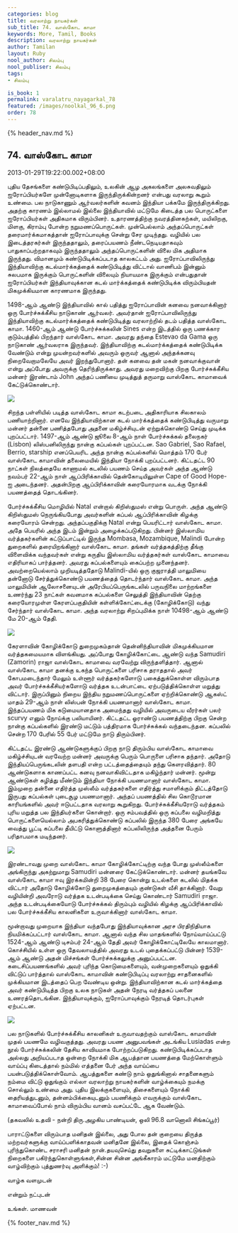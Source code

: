 ```yaml
---
categories: blog
title: வரலாற்று நாயகர்கள்
sub_title: 74. வாஸ்கோட காமா
keywords: More, Tamil, Books
description: வரலாற்று நாயகர்கள்
author: Tamilan
layout: Ruby
nool_author: சிலம்பு
nool_publiser: சிலம்பு
tags:
- சிலம்பு

is_book: 1
permalink: varalatru_nayagarkal_78
featured: /images/noolkal_96_6.png
order: 78
---
```

{% header_nav.md %}

## 74. வாஸ்கோட காமா

2013-01-29T19:22:00.002+08:00

புதிய தேசங்களை கண்டுபிடிப்பதிலும், உலகின் ஆழ அகலங்களை அலசுவதிலும் ஐரோப்பியர்களே முன்னோடிகளாக இருந்திருக்கின்றனர் என்பது வரலாறு கூறும் உண்மை. பல நாடுகாணும் ஆர்வலர்களின் கவனம் இந்தியா பக்கமே இருந்திருக்கிறது. அதற்கு காரணம் இல்லாமல் இல்லை இந்தியாவில் மட்டுமே கிடைத்த பல பொருட்களை ஐரோப்பியர்கள் அதிகமாக விரும்பினர். உதாரணத்திற்கு நவரத்தினகற்கள், மயிலிறகு, மிளகு, கிராம்பு போன்ற நறுமணப்பொருட்கள். முன்பெல்லாம் அந்தப்பொருட்கள் தரைமார்க்கமாகத்தான் ஐரோப்பாவுக்கு சென்று சேர முடிந்தது. வழியில் பல இடைத்தரகர்கள் இருந்ததாலும், தரைப்பயணம் நீண்டநெடியதாகவும் பாதுகாப்பற்றதாகவும் இருந்ததாலும் அந்தப்பொருட்களின் விலை மிக அதிமாக இருந்தது. விமானமும் கண்டுபிடிக்கப்படாத காலகட்டம் அது. ஐரோப்பாவிலிருந்து இந்தியாவிற்கு கடல்மார்க்கத்தைக் கண்டுபிடித்து விட்டால் வாணிபம் இன்னும் சுலபமாக இருக்கும் பொருட்களின் விலையும் நியாயமாக இருக்கும் என்பதுதான் ஐரோப்பியர்கள் இந்தியாவுக்கான கடல் மார்க்கத்தைக் கண்டுபிடிக்க விரும்பியதன் மிகமுக்கியமான காரணமாக இருந்தது.

1498-ஆம் ஆண்டு இந்தியாவில் கால் பதித்து ஐரோப்பாவின் கனவை நனவாக்கினார் ஒரு போர்ச்சுக்கீசிய நாடுகாண் ஆர்வலர். அவர்தான் ஐரோப்பாவிலிருந்து இந்தியாவிற்கு கடல்மார்க்கத்தைக் கண்டுபிடித்து வரலாற்றில் தடம் பதித்த வாஸ்கோட காமா. 1460-ஆம் ஆண்டு போர்ச்சுக்கலின் Sines என்ற இடத்தில் ஒரு பணக்கார குடும்பத்தில் பிறந்தார் வாஸ்கோட காமா. அவரது தந்தை Estevao da Gama ஒரு நாடுகாண் ஆர்வலராக இருந்தவர். இந்தியாவிற்கு கடல்மார்க்கத்தைக் கண்டுபிடிக்க வேண்டும் என்று முயன்றவர்களில் அவரும் ஒருவர் ஆனால் அந்தக்கனவு நிறைவேறாமலேயே அவர் இறந்துபோனார். தன் கனவை தன் மகன் நனவாக்குவான் என்று அப்போது அவருக்கு தெரிந்திருக்காது. அவரது மறைவிற்கு பிறகு போர்ச்சுக்கீசிய மன்னர் இரண்டாம் John அந்தப் பணியை முடித்துத் தருமாறு வாஸ்கோட காமாவைக் கேட்டுக்கொண்டார்.

![](http://2.bp.blogspot.com/-iI85b-9hU8Q/UQZqcfI0kfI/AAAAAAAADOo/WyAVzmJdnxA/s1600/220px-Vasco_da_Gama_-_1838.png)

சிறந்த பள்ளியில் படித்த வாஸ்கோட காமா கடற்படை அதிகாரியாக சிலகாலம் பணியாற்றினார். எனவே இந்தியாவிற்கான கடல் மார்க்கத்தைக் கண்டுபிடித்து வருமாறு மன்னர் தன்னை பணித்தபோது அதனை மகிழ்ச்சியுடன் ஏற்றுக்கொண்டு செய்து முடிக்க புறப்பட்டார். 1497-ஆம் ஆண்டு ஜூலை 8-ஆம் நாள் போர்ச்சுக்கல் தலைநகர் (Lisbon) லிஸ்பனிலிருந்து நான்கு கப்பல்கள் புறப்பட்டன. Sao Gabriel, Sao Rafael, Berrio, starship எனப்பெயரிட அந்த நான்கு கப்பல்களில் மொத்தம் 170 பேர் வாஸ்கோட காமாவின் தலைமையில் இந்தியா நோக்கி புறப்பட்டனர். கிட்டதட்ட 90 நாட்கள் நிலத்தையே காணாமல் கடலில் பயணம் செய்த அவர்கள் அந்த ஆண்டு நவம்பர் 22-ஆம் நாள் ஆப்பிரிக்காவில் தென்கோடியிலுள்ள Cape of Good Hope-ஐ அடைந்தனர். அதன்பிறகு ஆப்பிரிக்காவின் கரையோரமாக வடக்கு நோக்கி பயணத்தைத் தொடங்கினர்.

போர்ச்சுக்கீசிய மொழியில் Natal என்றால் கிறிஸ்துமஸ் என்று பொருள். அந்த ஆண்டு கிறிஸ்துமஸ் நெருங்கியபோது அவர்களின் கப்பல் ஆப்பிரிக்காவின் கிழக்கு கரையோரம் சென்றது. அந்தப்பகுதிக்கு Natal என்று பெயரிட்டார் வாஸ்கோட காமா. அதே பெயரில் அந்த இடம் இன்றும் அழைக்கப்படுகிறது. பின்னர் இஸ்லாமிய வர்த்தகர்களின் கட்டுப்பாட்டில் இருந்த Mombasa, Mozambique, Malindi போன்ற துறைகளில் தரையிறங்கினார் வாஸ்கோட காமா. தங்கள் வர்த்தகத்திற்கு தீங்கு விளைவிக்க வந்தவர்கள் என்று கருதிய இஸ்லாமிய வர்த்தகர்கள் வாஸ்கோட காமாவை எதிரியாகப் பார்த்தனர். அவரது கப்பல்களையும் கைப்பற்ற முனைந்தனர். அவற்றையெல்லாம் முறியடித்ததோடு Malindi-யில் ஒரு குஜராத்தி மாலுமியை தன்னோடு சேர்த்துக்கொண்டு பயணத்தைத் தொடர்ந்தார் வாஸ்கோட காமா. அந்த மாலுமியின் ஆலோசனையுடன் அரேபியப்பெருங்கடலில் பருவநிலை மாற்றங்களை உணர்ந்து 23 நாட்கள் கவனமாக கப்பல்களை செலுத்தி இந்தியாவின் தெற்கு கரையோரமுள்ள கேரளப்பகுதியின் கள்ளிக்கோட்டைக்கு (கோழிக்கோடு) வந்து சேர்ந்தார் வாஸ்கோட காமா. அந்த வரலாற்று சிறப்புமிக்க நாள் 10498-ஆம் ஆண்டு மே 20-ஆம் தேதி.

![](http://3.bp.blogspot.com/-Jz7YQTeEDIM/UQZqhDSYI_I/AAAAAAAADOw/lhHLB1YyDhA/s1600/Vascodagama.JPG)

கேரளாவின் கோழிக்கோடு துறைமுகம்தான் தென்னிந்தியாவின் மிகமுக்கியமான வர்த்தகமையமாக விளங்கியது. அப்போது கோழிக்கோட்டை ஆண்டு வந்த Samudiri (Zamorin) ராஜா வாஸ்கோட காமாவை வரவேற்று விருந்தளித்தார். ஆனால் வாஸ்கோட காமா தனக்கு உகந்த பொருட்களை பரிசாக தராததால் அவர் கோபமடைந்தார் மேலும் உள்ளூர் வர்த்தகர்களோடு பகைத்துக்கொள்ள விரும்பாத அவர் போர்ச்சுக்கீசியர்களோடு வர்த்தக உடன்பாட்டை ஏற்படுத்திக்கொள்ள மறுத்து விட்டார். இருப்பினும் நிறைய இந்திய நறுமணப்பொருட்களை ஏற்றிக்கொண்டு ஆகஸ்ட் மாதம் 29-ஆம் நாள் லிஸ்பன் நோக்கி பயணமானார் வாஸ்கோட காமா. இந்தப்பயணம் மிக கடுமையானதாக அமைந்தது வழியில் அவருடைய வீரர்கள் பலர் scurvy எனும் நோய்க்கு பலியாயினர். கிட்டதட்ட ஓராண்டு பயணத்திற்கு பிறகு சென்ற நான்கு கப்பல்களில் இரண்டு மட்டும் பத்திரமாக போர்ச்சுக்கல் வந்தடைந்தன. கப்பலில் சென்ற 170 பேரில் 55 பேர் மட்டுமே நாடு திரும்பினர்.

கிட்டதட்ட இரண்டு ஆண்டுகளுக்குப் பிறகு நாடு திரும்பிய வாஸ்கோட காமாவை மகிழ்ச்சியுடன் வரவேற்ற மன்னர் அவருக்கு பெரும் பொருளை பரிசாக தந்தார். அதோடு இந்தியப்பெருங்கடலின் தளபதி என்ற பட்டத்தைத்தையும் தந்து கெளரவித்தார். 80 ஆண்டுகளாக காணப்பட்ட கனவு நனவாகிவிட்டதாக மகிழ்ந்தார் மன்னர். மூன்று ஆண்டுகள் கழித்து மீண்டும் இந்தியா நோக்கி பயணமானார் வாஸ்கோட காமா. இம்முறை தன்னை எதிர்த்த முஸ்லீம் வர்த்தகர்களை எதிர்த்து சமாளிக்கும் திட்டத்தோடு இருபது கப்பல்கள் புடைசூழ பயணமானார். அந்தப் பயணத்தில் சில கொடூரமான காரியங்களில் அவர் ஈடுபட்டதாக வரலாறு கூறுகிறது. போர்ச்சுக்கீசியரோடு வர்த்தகம் புரிய மறுத்த பல இந்தியர்களை கொன்றார். ஒரு சம்பவத்தில் ஒரு கப்பலை வழிமறித்து பொருட்களையெல்லாம் அபகரித்துக்கொண்டு கப்பலில் இருந்த 380 பேரை அங்கயே வைத்து பூட்டி கப்பலை தீயிட்டு கொளுத்தினார் கப்பலிலிருந்த அத்தனை பேரும் பரிதாபமாக மடிந்தனர்.

![](http://3.bp.blogspot.com/-KdxkrpT3W6M/UQZqyt7FejI/AAAAAAAADO4/vExm1QoFBlc/s1600/A_steel_engraving_from_the_1850s,_with_modern_hand_coloring.jpg)

இரண்டாவது முறை வாஸ்கோட காமா கோழிக்கோட்டிற்கு வந்த போது முஸ்லீம்களை அங்கிருந்து அகற்றுமாறு Samudiri மன்னரை கேட்டுக்கொண்டார். மன்னர் தயங்கவே வாஸ்கோட காமா ஈவு இரக்கமின்றி 38 பேரை கொன்று உடல்களை கடலில் மிதக்க விட்டார் அதோடு கோழிக்கோடு துறைமுகத்தையும் குண்டுகள் வீசி தாக்கினார். வேறு வழியின்றி அவரோடு வர்த்தக உடன்படிக்கை செய்து கொண்டார் Samudiri ராஜா. அந்த உடன்படிக்கையோடு போர்ச்சுக்கல் திரும்பும் வழியில் கிழக்கு ஆப்பிரிக்காவில் பல போர்ச்சுக்கீசிய காலனிகளை உருவாக்கினார் வாஸ்கோட காமா.

மூன்றாவது முறையாக இந்தியா வந்தபோது இந்தியாவுக்கான அரச பிரதிநிதியாக நியமிக்கப்பட்டார் வாஸ்கோட காமா. ஆனால் வந்த சில மாதங்களில் நோய்வாய்ப்பட்டு 1524-ஆம் ஆண்டு டிசம்பர் 24-ஆம் தேதி அவர் கோழிக்கோட்டிலேயே காலமானார். கொச்சியில் உள்ள ஒரு தேவலாயத்தில் அவரது உடல் புதைக்கப்பட்டு பின்னர் 1539-ஆம் ஆண்டு அதன் மிச்சங்கள் போர்ச்சுக்கலுக்கு அனுப்பபட்டன. கடைசிப்பயணங்களில் அவர் புரிந்த கொடுமைகளையும், வன்முறைகளையும் ஒதுக்கி விட்டுப் பார்த்தால் வாஸ்கோட காமாவின் கண்டுபிடிப்பு வரலாற்று சாதனைகளில் முக்கியமான இடத்தைப் பெற வேண்டிய ஒன்று. இந்தியாவிற்கான கடல் மார்க்கத்தை அவர் கண்டுபிடித்த பிறகு உலக நாடுகள் அதன் நேரடி வர்த்தகப் பலனை உணரத்தொடங்கின. இந்தியாவுக்கும், ஐரோப்பாவுக்கும் நேரடித் தொடர்புகள் ஏற்பட்டன.

![](http://1.bp.blogspot.com/-gfRWu98jZNI/UQZrE5h-FAI/AAAAAAAADPA/ee-7L4Dbt1g/s1600/vasco-da-gama-2.jpg)

பல நாடுகளில் போர்ச்சுக்கீசிய காலனிகள் உருவாவதற்கும் வாஸ்கோட காமாவின் முதல் பயணமே வழிவகுத்தது. அவரது பயண அனுபவங்கள் அடங்கிய Lusiadas என்ற நூல் போர்ச்சுக்கலின் தேசிய காவியமாக போற்றப்படுகிறது. கண்டுபிடிக்கப்படாத அல்லது அறியப்படாத ஒன்றை நோக்கி மிக ஆபத்தான பயணத்தை மேற்கொள்ளும் வாய்ப்பு கிடைத்தால் நம்மில் எத்தனை பேர் அந்த வாய்ப்பை பயன்படுத்திக்கொள்வோம். ஆபத்துகளை கண்டு நாம் ஒதுங்கினால் சாதனைகளும் நம்மை விட்டு ஒதுங்கும் எல்லா வரலாற்று நாயகர்களின் வாழ்க்கையும் நமக்கு சொல்லும் உண்மை அது. புதிய இலக்குகளையும், திசைகளையும் நோக்கி தைரியத்துடனும், தன்னம்பிக்கையுடனும் பயணிக்கும் எவருக்கும் வாஸ்கோட காமாவைப்போல் நாம் விரும்பிய வானம் வசப்பட்டே ஆக வேண்டும்.

(தகவலில் உதவி - நன்றி திரு.அழகிய பாண்டியன், ஒலி 96.8 வானொலி சிங்கப்பூர்)

பாராட்டுகளை விரும்பாத மனிதன் இல்லை, அது போல தன் குறையை திருத்த மற்றவர்களுக்கு வாய்ப்பளிக்காதவன் மனிதனே இல்லை, இதைக் கொஞ்சம் புரிந்துகொண்ட சராசரி மனிதன் நான்.தயவுசெய்து தவறுகளை சுட்டிக்காட்டுங்கள் நிறைகளை பகிர்ந்துகொள்ளுங்கள்,சின்ன சின்ன அங்கீகாரம் மட்டுமே மனதிற்கும் வாழ்விற்கும் புத்துணர்வு அளிக்கும்! :-)

வாழ்க வளமுடன்

என்றும் நட்புடன்

உங்கள். மாணவன்

{% footer_nav.md %}